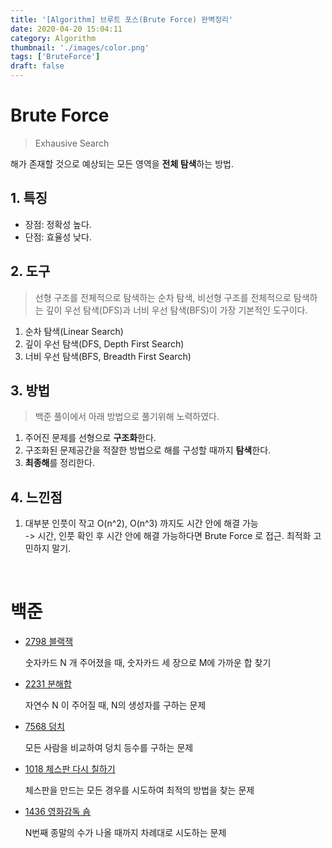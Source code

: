 ```yaml
---
title: '[Algorithm] 브루트 포스(Brute Force) 완벽정리'
date: 2020-04-20 15:04:11
category: Algorithm
thumbnail: './images/color.png'
tags: ['BruteForce']
draft: false
---
```


# Brute Force

> Exhausive Search

해가 존재할 것으로 예상되는 모든 영역을 **전체 탐색**하는 방법.

## 1. 특징

- 장점: 정확성 높다.
- 단점: 효율성 낮다.

## 2. 도구

> 선형 구조를 전체적으로 탐색하는 순차 탐색, 비선형 구조를 전체적으로 탐색하는 깊이 우선 탐색(DFS)과 너비 우선 탐색(BFS)이 가장 기본적인 도구이다.

1. 순차 탐색(Linear Search)
2. 깊이 우선 탐색(DFS, Depth First Search)
3. 너비 우선 탐색(BFS, Breadth First Search)

## 3. 방법

> 백준 풀이에서 아래 방법으로 풀기위해 노력하였다.

1. 주어진 문제를 선형으로 **구조화**한다.
2. 구조화된 문제공간을 적잘한 방법으로 해를 구성할 때까지 **탐색**한다.
3. **최종해**를 정리한다.

## 4. 느낀점

1. 대부분 인풋이 작고 O(n^2), O(n^3) 까지도 시간 안에 해결 가능<br>
   -> 시간, 인풋 확인 후 시간 안에 해결 가능하다면 Brute Force 로 접근. 최적화 고민하지 말기.

<p><br></p>

# 백준

- [2798 블랙잭](/백준/2798)

  숫자카드 N 개 주어졌을 때, 숫자카드 세 장으로 M에 가까운 합 찾기

- [2231 분해합](/백준/2231)

  자연수 N 이 주어질 때, N의 생성자를 구하는 문제

- [7568 덩치](/백준/7568)

  모든 사람을 비교하여 덩치 등수를 구하는 문제

- [1018 체스판 다시 칠하기](/백준/1018)

  체스판을 만드는 모든 경우를 시도하여 최적의 방법을 찾는 문제

- [1436 영화감독 숌](/백준/1436)

  N번째 종말의 수가 나올 때까지 차례대로 시도하는 문제
